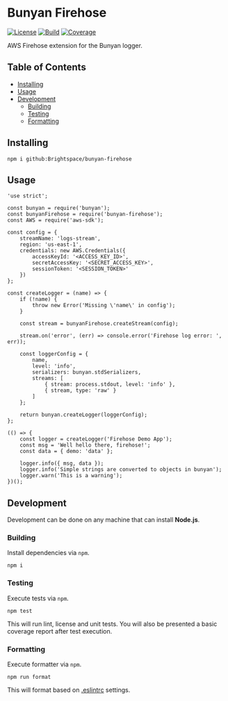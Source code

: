 # Bunyan Firehose

[![License]](LICENSE)
[![Build][CI Badge]][CI Branch]
[![Coverage][Coverage Badge]][Coverage Repo]

AWS Firehose extension for the Bunyan logger.

## Table of Contents

* [Installing](#installing)
* [Usage](#usage)
* [Development](#development)
	* [Building](#building)
	* [Testing](#testing)
	* [Formatting](#formatting)

## Installing

```
npm i github:Brightspace/bunyan-firehose
```

## Usage

```
'use strict';

const bunyan = require('bunyan');
const bunyanFirehose = require('bunyan-firehose');
const AWS = require('aws-sdk');

const config = {
	streamName: 'logs-stream',
	region: 'us-east-1',
	credentials: new AWS.Credentials({
		accessKeyId: '<ACCESS_KEY_ID>',
		secretAccessKey: '<SECRET_ACCESS_KEY>',
		sessionToken: '<SESSION_TOKEN>'
	})
};

const createLogger = (name) => {
	if (!name) {
		throw new Error('Missing \'name\' in config');
	}

	const stream = bunyanFirehose.createStream(config);

	stream.on('error', (err) => console.error('Firehose log error: ', err));

	const loggerConfig = {
		name,
		level: 'info',
		serializers: bunyan.stdSerializers,
		streams: [
			{ stream: process.stdout, level: 'info' },
			{ stream, type: 'raw' }
		]
	};

	return bunyan.createLogger(loggerConfig);
};

(() => {
	const logger = createLogger('Firehose Demo App');
	const msg = 'Well hello there, firehose!';
	const data = { demo: 'data' };

	logger.info({ msg, data });
	logger.info('Simple strings are converted to objects in bunyan');
	logger.warn('This is a warning');
})();
```

## Development

Development can be done on any machine that can install **Node.js**.

### Building

Install dependencies via `npm`.

```
npm i
```

### Testing

Execute tests via `npm`.

```
npm test
```

This will run lint, license and unit tests. You will also be presented a basic
coverage report after test execution.

### Formatting

Execute formatter via `npm`.

```
npm run format
```

This will format based on [.eslintrc](.eslintrc) settings.

<!-- links -->
[License]: https://img.shields.io/github/license/Brightspace/bunyan-firehose
[CI Badge]: https://github.com/Brightspace/bunyan-firehose/workflows/build/badge.svg?branch=master
[CI Branch]: https://github.com/Brightspace/bunyan-firehose/actions?query=workflow%3Abuild+branch%3Amaster
[Coverage Badge]: https://coveralls.io/repos/github/Brightspace/bunyan-firehose/badge.svg?branch=master
[Coverage Repo]: https://coveralls.io/github/Brightspace/bunyan-firehose?branch=master

